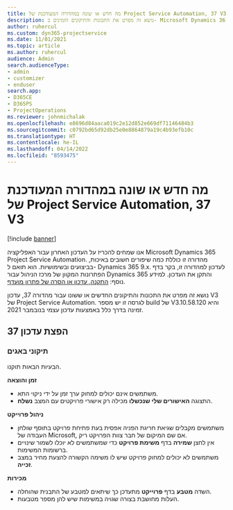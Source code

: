 ```yaml
---
title: מה חדש או שונה במהדורה המעודכנת של Project Service Automation, 37 V3
description: נושא זה מפרט את התכונות והתיקונים הזמינים ב- Microsoft Dynamics 365 Project Service Automation מהדורת עדכון 37, V3.
author: ruhercul
ms.custom: dyn365-projectservice
ms.date: 11/01/2021
ms.topic: article
ms.author: ruhercul
audience: Admin
search.audienceType:
- admin
- customizer
- enduser
search.app:
- D365CE
- D365PS
- ProjectOperations
ms.reviewer: johnmichalak
ms.openlocfilehash: e8696d84aaca019c2e12d852e669df71146484b3
ms.sourcegitcommit: c0792bd65d92db25e0e8864879a19c4b93efb10c
ms.translationtype: HT
ms.contentlocale: he-IL
ms.lasthandoff: 04/14/2022
ms.locfileid: "8593475"
---
```

# <a name="whats-new-or-changed-in-project-service-automation-update-release-37-v3"></a>מה חדש או שונה במהדורה המעודכנת של Project Service Automation, 37 V3

[!include [banner](../includes/psa-now-project-operations.md)]

אנו שמחים להכריז על העדכון האחרון עבור האפליקציה Microsoft Dynamics 365 Project Service Automation. מהדורה זו כוללת כמה שיפורים חשובים באיכות, בביצועים ובשימושיות. הוא תואם ל- Dynamics 365 9.x. לעדכון למהדורה זו, בקר בדף הפתרונות המקוון של מרכז הניהול עבור Dynamics 365 והתקן את העדכון. למידע נוסף: [התקנה, עדכון או הסרה של פתרון מועדף](/power-platform/admin/install-remove-preferred-solution).

נושא זה מפרט את התכונות והתיקונים החדשים או ששונו עבור מהדורה 37, עדכון V3 של Project Service Automation. לגרסה זו יש מספר build של V3.10.58.120 והיא זמינה בדרך כלל באמצעות עדכון עצמי בנובמבר 2021.

## <a name="update-release-37"></a>הפצת עדכון 37

### <a name="bug-fixes"></a>תיקוני באגים

הבעיות הבאות תוקנו.

**זמן והוצאה**
- משתמשים אינם יכולים למחוק ערך זמן על ידי ניקוי התא.
- התצוגה **‏‫האישורים שלי שנכשלו‬** מכילה רק אישורי פרויקטים עם המצב **נשלח**.

**ניהול פרוייקט**
- משתמשים מקבלים שגיאת חריגת הפניה אפסית בעת פתיחת פרויקט בתוסף שולחן העבודה של Microsoft, אם שם המיקום של חבר צוות הפרויקט ריק.
- אין לחצן **שמירה** בדף **משימת פרויקט** כדי שמשתמשים לא יוכלו לשמור שינויים ברשומות המשימות.
- משתמשים לא יכולים למחוק פרויקט שיש לו משימה הקשורה להצעת מחיר במצב **זכייה**.

**מכירות**
- השדה **מטבע** בדף **פרוייקט** מתעדכן כך שיתאים למטבע של התבנית שהוחלה.
- העלות מחושבת בצורה שגויה במשימות שיש להן מספר מטבעות.
